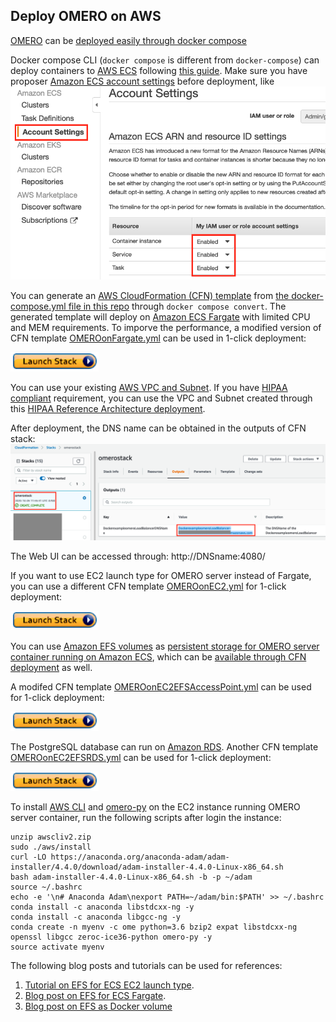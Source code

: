 ## Deploy OMERO on AWS

[OMERO](https://www.openmicroscopy.org/omero/) can be [deployed easily through docker compose](https://github.com/ome/docker-example-omero)

Docker compose CLI (`docker compose` is different from `docker-compose`) can deploy containers to [AWS ECS](https://aws.amazon.com/ecs/) following [this guide](https://docs.docker.com/engine/context/ecs-integration/). Make sure you have proposer [Amazon ECS account settings](https://docs.aws.amazon.com/AmazonECS/latest/developerguide/ecs-account-settings.html) before deployment, like ![this](Figures/ecsaccountsetting.png)

You can generate an [AWS CloudFormation (CFN) template](https://aws.amazon.com/cloudformation/resources/templates/) from [the docker-compose.yml file in this repo](https://github.com/ome/docker-example-omero) through `docker compose convert`. The generated template will deploy on [Amazon ECS Fargate](https://docs.aws.amazon.com/AmazonECS/latest/developerguide/AWS_Fargate.html) with limited CPU and MEM requirements. To imporve the performance, a modified version of CFN template [OMEROonFargate.yml](https://github.com/flamingofugang/OMERO-on-AWS/blob/master/OMEROonFargate.yml) can be used in 1-click deployment:

[![launchstackbutton](Figures/launchstack.png)](https://console.aws.amazon.com/cloudformation/home?region=us-east-1#/stacks/create/template?stackName=omerostack&templateURL=https://omero-on-aws.s3-us-west-1.amazonaws.com/OMEROonFargate.yml) 

You can use your existing [AWS VPC and Subnet](https://docs.aws.amazon.com/vpc/latest/userguide/VPC_Subnets.html). If you have [HIPAA compliant](https://www.hhs.gov/hipaa/index.html) requirement, you can use the VPC and Subnet created through this [HIPAA Reference Architecture deployment](https://aws.amazon.com/quickstart/architecture/compliance-hipaa/).

After deployment, the DNS name can be obtained in the outputs of CFN stack: ![dnsname](Figures/deploymentoutput.png)

The Web UI can be accessed through: http://DNSname:4080/

If you want to use EC2 launch type for OMERO server instead of Fargate, you can use a different CFN template [OMEROonEC2.yml](https://github.com/flamingofugang/OMERO-on-AWS/blob/master/OMEROonEC2.yml) for 1-click deployment:

[![launchstackbutton](Figures/launchstack.png)](https://console.aws.amazon.com/cloudformation/home?region=us-east-1#/stacks/create/template?stackName=omeroec2stack&templateURL=https://omero-on-aws.s3-us-west-1.amazonaws.com/OMEROonEC2.yml)

You can use [Amazon EFS volumes](https://aws.amazon.com/efs/) as [persistent storage for OMERO server container running on Amazon ECS](https://aws.amazon.com/about-aws/whats-new/2020/04/amazon-ecs-aws-fargate-support-amazon-efs-filesystems-generally-available/), which can be [available through CFN deployment](https://aws.amazon.com/about-aws/whats-new/2020/08/amazon-ecs-announces-cloudformation-support-for-amazon-efs-volumes/) as well.

A modifed CFN template [OMEROonEC2EFSAccessPoint.yml](https://github.com/flamingofugang/OMERO-on-AWS/blob/master/OMEROonEC2EFSAccessPoint.yml) can be used for 1-click deployment:

[![launchstackbutton](Figures/launchstack.png)](https://console.aws.amazon.com/cloudformation/home?region=us-east-1#/stacks/create/template?stackName=omeroec2efsstack&templateURL=https://omero-on-aws.s3-us-west-1.amazonaws.com/OMEROonEC2EFSAccessPoint.yml)


The PostgreSQL database can run on [Amazon RDS](https://aws.amazon.com/rds/). Another CFN template [OMEROonEC2EFSRDS.yml](https://github.com/flamingofugang/OMERO-on-AWS/blob/master/OMEROonEC2EFSRDS.yml) can be used for 1-click deployment:

[![launchstackbutton](Figures/launchstack.png)](https://console.aws.amazon.com/cloudformation/home?region=us-east-1#/stacks/create/template?stackName=omeroec2efsrdsstack&templateURL=https://omero-on-aws.s3-us-west-1.amazonaws.com/OMEROonEC2EFSRDS.yml)

To install [AWS CLI](https://aws.amazon.com/cli/) and [omero-py](https://docs.openmicroscopy.org/omero/5.6.0/developers/Python.html) on the EC2 instance running OMERO server container, run the following scripts after login the instance:

```curl "https://awscli.amazonaws.com/awscli-exe-linux-x86_64.zip" -o "awscliv2.zip"  
unzip awscliv2.zip  
sudo ./aws/install  
curl -LO https://anaconda.org/anaconda-adam/adam-installer/4.4.0/download/adam-installer-4.4.0-Linux-x86_64.sh  
bash adam-installer-4.4.0-Linux-x86_64.sh -b -p ~/adam  
source ~/.bashrc  
echo -e '\n# Anaconda Adam\nexport PATH=~/adam/bin:$PATH' >> ~/.bashrc 
conda install -c anaconda libstdcxx-ng -y 
conda install -c anaconda libgcc-ng -y  
conda create -n myenv -c ome python=3.6 bzip2 expat libstdcxx-ng openssl libgcc zeroc-ice36-python omero-py -y   
source activate myenv
```


The following blog posts and tutorials can be used for references:
1. [Tutorial on EFS for ECS EC2 launch type](https://docs.aws.amazon.com/AmazonECS/latest/developerguide/tutorial-efs-volumes.html).  
2. [Blog post on EFS for ECS Fargate](https://aws.amazon.com/blogs/aws/amazon-ecs-supports-efs/).  
3. [Blog post on EFS as Docker volume](https://aws.amazon.com/blogs/compute/amazon-ecs-and-docker-volume-drivers-amazon-ebs/)
